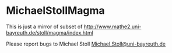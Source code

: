 # MichaelStollMagma

This is just a mirror of subset of http://www.mathe2.uni-bayreuth.de/stoll/magma/index.html

Please report bugs to Michael Stoll <a href="mailto:Michael.Stoll@uni-bayreuth.de">Michael.Stoll@uni-bayreuth.de</a>
